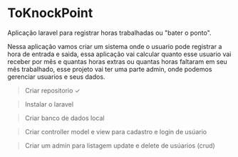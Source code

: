 # ToKnockPoint
Aplicação laravel para registrar horas trabalhadas ou  "bater o ponto".

  Nessa aplicação vamos criar um sistema onde o usuario pode registrar a hora de entrada e saida, essa aplicação vai calcular quanto esse usuario vai receber por mês e quantas horas extras ou quantas horas faltaram em seu mês trabalhado, esse projeto vai ter uma parte admin, onde podemos gerenciar usuarios e seus dados.

> Criar repositorio ✓

> Instalar o laravel

> Criar banco de dados local

> Criar controller model e view para cadastro e login de usúario

> Criar um admin para listagem update e delete de usúarios (crud)
